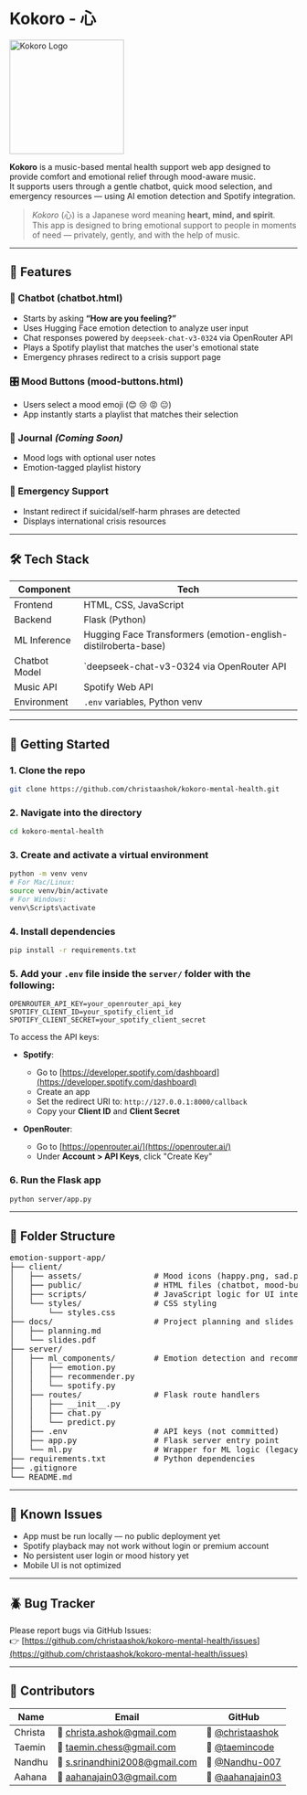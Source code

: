 # Kokoro - 心

<img src="client/assets/kokoro-logo.webp" alt="Kokoro Logo" width="200">

**Kokoro** is a music-based mental health support web app designed to provide comfort and emotional relief through mood-aware music.  
It supports users through a gentle chatbot, quick mood selection, and emergency resources — using AI emotion detection and Spotify integration.

> *Kokoro* (心) is a Japanese word meaning **heart, mind, and spirit**.  
> This app is designed to bring emotional support to people in moments of need — privately, gently, and with the help of music.

---

## 🌟 Features

### 🧠 Chatbot (chatbot.html)
- Starts by asking **“How are you feeling?”**
- Uses Hugging Face emotion detection to analyze user input
- Chat responses powered by `deepseek-chat-v3-0324` via OpenRouter API
- Plays a Spotify playlist that matches the user's emotional state
- Emergency phrases redirect to a crisis support page

### 🎛️ Mood Buttons (mood-buttons.html)
- Users select a mood emoji (😊 😢 😡 😐)
- App instantly starts a playlist that matches their selection

### 📓 Journal *(Coming Soon)*
- Mood logs with optional user notes
- Emotion-tagged playlist history

### 🚨 Emergency Support
- Instant redirect if suicidal/self-harm phrases are detected
- Displays international crisis resources

---

## 🛠️ Tech Stack

| Component     | Tech |
|---------------|------|
| Frontend      | HTML, CSS, JavaScript |
| Backend       | Flask (Python) |
| ML Inference  | Hugging Face Transformers (emotion-english-distilroberta-base) |
| Chatbot Model | `deepseek-chat-v3-0324 via OpenRouter API |
| Music API     | Spotify Web API |
| Environment   | `.env` variables, Python venv |

---

## 🚀 Getting Started

### 1. Clone the repo
```bash
git clone https://github.com/christaashok/kokoro-mental-health.git
```

### 2. Navigate into the directory
```bash
cd kokoro-mental-health
```

### 3. Create and activate a virtual environment
```bash
python -m venv venv
# For Mac/Linux:
source venv/bin/activate
# For Windows:
venv\Scripts\activate
```

### 4. Install dependencies
```bash
pip install -r requirements.txt
```

### 5. Add your `.env` file inside the `server/` folder with the following:
```
OPENROUTER_API_KEY=your_openrouter_api_key
SPOTIFY_CLIENT_ID=your_spotify_client_id
SPOTIFY_CLIENT_SECRET=your_spotify_client_secret
```

To access the API keys:
- **Spotify**:
  - Go to [https://developer.spotify.com/dashboard](https://developer.spotify.com/dashboard)
  - Create an app
  - Set the redirect URI to: `http://127.0.0.1:8000/callback`
  - Copy your **Client ID** and **Client Secret**

- **OpenRouter**:
  - Go to [https://openrouter.ai/](https://openrouter.ai/)
  - Under **Account > API Keys**, click "Create Key"

### 6. Run the Flask app
```bash
python server/app.py
```

---

## 📁 Folder Structure
<pre>
emotion-support-app/
├── client/
│   ├── assets/               # Mood icons (happy.png, sad.png, etc.)
│   ├── public/               # HTML files (chatbot, mood-buttons, etc.)
│   ├── scripts/              # JavaScript logic for UI interactions
│   └── styles/               # CSS styling
│       └── styles.css
├── docs/                     # Project planning and slides
│   ├── planning.md
│   └── slides.pdf
├── server/
│   ├── ml_components/        # Emotion detection and recommendation
│   │   ├── emotion.py
│   │   ├── recommender.py
│   │   └── spotify.py
│   ├── routes/               # Flask route handlers
│   │   ├── __init__.py
│   │   ├── chat.py
│   │   └── predict.py
│   ├── .env                  # API keys (not committed)
│   ├── app.py                # Flask server entry point
│   └── ml.py                 # Wrapper for ML logic (legacy or central logic)
├── requirements.txt          # Python dependencies
├── .gitignore
└── README.md
</pre>
---

## 🧪 Known Issues

- App must be run locally — no public deployment yet
- Spotify playback may not work without login or premium account
- No persistent user login or mood history yet
- Mobile UI is not optimized

---

## 🪲 Bug Tracker

Please report bugs via GitHub Issues:  
👉 [https://github.com/christaashok/kokoro-mental-health/issues](https://github.com/christaashok/kokoro-mental-health/issues)

---

## 👥 Contributors

| Name    | Email                          | GitHub              |
|---------|--------------------------------|----------------------|
| Christa | 💌 christa.ashok@gmail.com     | 🐙 [@christaashok](https://github.com/christaashok) |
| Taemin  | 💌 taemin.chess@gmail.com      | 🐙 [@taemincode](https://github.com/taemincode)     |
| Nandhu  | 💌 s.srinandhini2008@gmail.com | 🐙 [@Nandhu-007](https://github.com/Nandhu-007)     |
| Aahana  | 💌 aahanajain03@gmail.com      | 🐙 [@aahanajain03](https://github.com/aahanajain03) |
